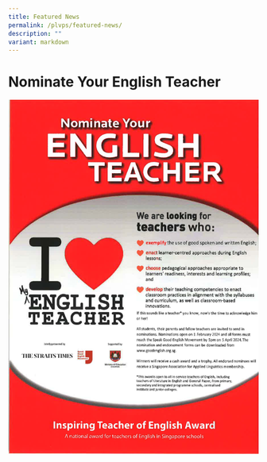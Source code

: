 ```yaml
---
title: Featured News
permalink: /plvps/featured-news/
description: ""
variant: markdown
---
```

# Nominate Your English Teacher


![](/images/Nominate_Eng_Teacher.jpg)